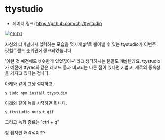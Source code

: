# ttystudio

- 페이지 링크: https://github.com/chjj/ttystudio

[![이미지](https://raw.githubusercontent.com/chjj/ttystudio/master/img/example.gif)](http://tutorialzine.com/2015/07/comparing-bootstrap-with-mdl/)

자신의 터미널에서 입력하는 모습을 멋지게 gif로 뽑아낼 수 있는 ttystudio가 이번주 깃헙트렌드 순위권에 랭크되었습니다. 

'이런 것 예전에도 비슷한게 있었잖아~' 라고 생각하시는 분들도 계실텐데요. ttystudio가 예전에 ttyrec와 같은 레코드 툴과 비교되는 다른 점이 있다면 가볍고, 제로의 종속성을 가지고 있다는 겁니다.

아래와 같이 그냥 설치하고,

    $ sudo npm install ttystudio

아래와 같이 녹화 시작하면 됩니다.

    $ ttystudio output.gif

그리고 녹화 종료는 "ctrl + q"

참 쉽지만 매력적이죠?
